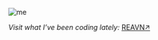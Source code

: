 ![me](https://github.com/user-attachments/assets/c03be268-b082-4045-a1ec-7f17bf31e09a)

<p align="left">
  <i>Visit what I’ve been coding lately:</i>
  <a href="https://polyglotparrot.github.io/jump/" target="_blank" rel="noopener noreferrer">REAVN↗</a>
</p>





















  



